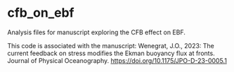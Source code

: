 # cfb_on_ebf
Analysis files for manuscript exploring the CFB effect on EBF.

This code is associated with the manuscript:
Wenegrat, J.O., 2023: The current feedback on stress modifies the Ekman buoyancy flux at fronts. Journal of Physical Oceanography. https://doi.org/10.1175/JPO-D-23-0005.1
